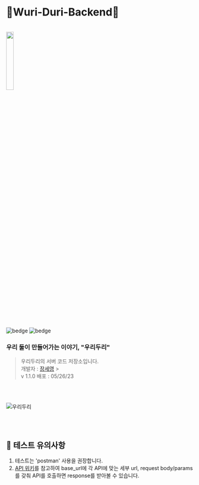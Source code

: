 # 🐥Wuri-Duri-Backend🐥

<br>

<img src="https://github.com/Wuri-Duri/Frontend/assets/55133871/63438f53-5807-4022-b6ff-82149d3f0fcf" width="20%" height="20%">

![bedge](https://img.shields.io/badge/WuriDuri_Server-Kim&Jang-fed041)
![bedge](https://img.shields.io/badge/version-1.1.0-143e68)

### <b>우리 둘이 만들어가는 이야기, "우리두리"</b>

> 우리두리의 서버 코드 저장소입니다.
> <br/>개발자 : [장세영](https://github.com/Say-young) > <br/>v 1.1.0 배포 : 05/26/23<br/>

<br/>
<br/>

![우리두리](https://github.com/Wuri-Duri/Frontend/assets/55133871/542c3300-d108-4bff-874b-8dcd17f13f9f)

<br/>
<br/>

## 📖 테스트 유의사항

1. 테스트는 'postman' 사용을 권장합니다.<br/>
2. [API 위키](https://github.com/Wuri-Duri/Wuri-Duri-Backend/wiki)를 참고하여 base_url에 각 API에 맞는 세부 url, request body/params를 갖춰 API를 호출하면 response를 받아볼 수 있습니다.
